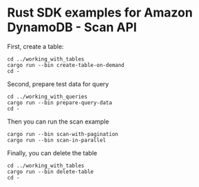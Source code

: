 # Rust SDK examples for Amazon DynamoDB - Scan API

First, create a table:
```
cd ../working_with_tables
cargo run --bin create-table-on-demand
cd -
```

Second, prepare test data for query
```
cd ../working_with_queries
cargo run --bin prepare-query-data
cd -
```

Then you can run the scan example
```
cargo run --bin scan-with-pagination
cargo run --bin scan-in-parallel
```

Finally, you can delete the table
```
cd ../working_with_tables
cargo run --bin delete-table
cd -
```
